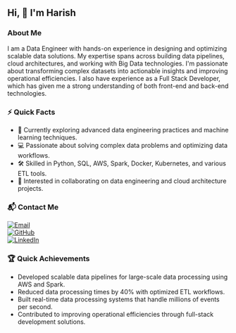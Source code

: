 ## Hi, 👋 I'm Harish

### About Me
I am a Data Engineer with hands-on experience in designing and optimizing scalable data solutions. My expertise spans across building data pipelines, cloud architectures, and working with Big Data technologies. I'm passionate about transforming complex datasets into actionable insights and improving operational efficiencies. I also have experience as a Full Stack Developer, which has given me a strong understanding of both front-end and back-end technologies.

### ⚡️ Quick Facts
- 🌱 Currently exploring advanced data engineering practices and machine learning techniques.
- 💻 Passionate about solving complex data problems and optimizing data workflows.
- 🛠️ Skilled in Python, SQL, AWS, Spark, Docker, Kubernetes, and various ETL tools.
- 👀 Interested in collaborating on data engineering and cloud architecture projects.

### 📬 Contact Me
[![Email](https://img.shields.io/badge/Email-Harish-red?style=flat-square&logo=gmail&logoColor=white)](mailto:harish.naidu0207@gmail.com)  
[![GitHub](https://img.shields.io/badge/GitHub-harishnaidu0207-lightgrey?style=flat-square&logo=github)](https://github.com/harishnaidu0207)  
[![LinkedIn](https://img.shields.io/badge/LinkedIn-Harish_Naidu-blue?style=flat-square&logo=linkedin)](https://linkedin.com/in/g-harish-naidu)

### 🏆 Quick Achievements
- Developed scalable data pipelines for large-scale data processing using AWS and Spark.
- Reduced data processing times by 40% with optimized ETL workflows.
- Built real-time data processing systems that handle millions of events per second.
- Contributed to improving operational efficiencies through full-stack development solutions.
